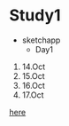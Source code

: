 # Study1
* sketchapp
	* Day1
1. 14.Oct
2. 15.Oct
1. 16.Oct
1. 17.Oct

[here](https://www.blueprint-lab.com)
